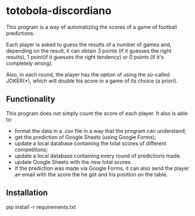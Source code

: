 # totobola-discordiano

This program is a way of automatizing the scores of a game of football predictions.

Each player is asked to guess the results of a number of games and, depending on the result, it can obtain 3 points (if it guesses the right results), 1 point(if it guesses the right tendency) or 0 points (if it's completely wrong).

Also, in each round, the player has the option of using the so-called JOKER(*), which will double his score in a game of its choice (a priori).

## Functionality

This program does not simply count the score of each player. It also is able to:
- format the data in a .csv file in a way that the program can understand;
- get the prediction of Google Sheets (using Google Forms);
- update a local database containing the total scores of different competitions;
- update a local database containing every round of predictions made.
- update Google Sheets with the new total scores.
- if the prediction was made via Google Forms, it can also send the player an email with the score the he got and his position on the table.

## Installation
pip install -r requirements.txt
